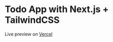 # Todo App with Next.js + TailwindCSS

Live preview on [Vercel](https://todo-app-one-rouge.vercel.app/)
